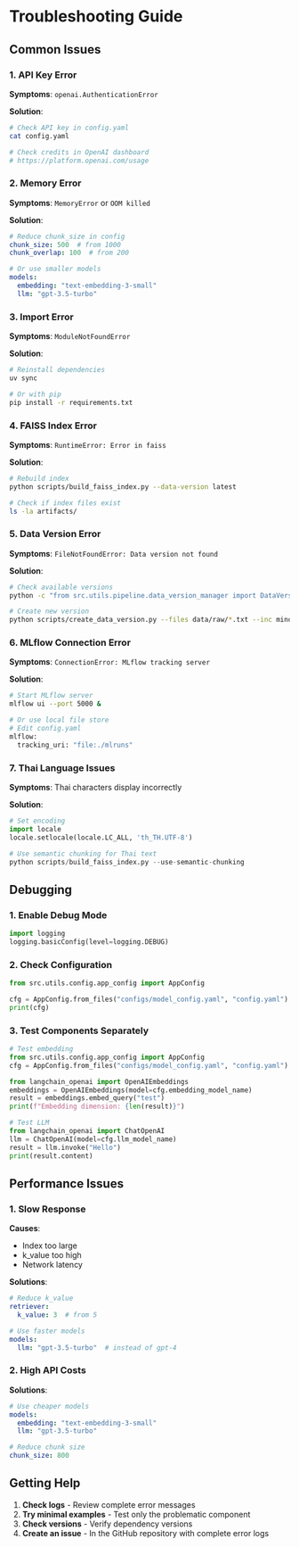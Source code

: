 # Troubleshooting Guide

## Common Issues

### 1. API Key Error

**Symptoms**: `openai.AuthenticationError`

**Solution**:
```bash
# Check API key in config.yaml
cat config.yaml

# Check credits in OpenAI dashboard
# https://platform.openai.com/usage
```

### 2. Memory Error

**Symptoms**: `MemoryError` or `OOM killed`

**Solution**:
```yaml
# Reduce chunk_size in config
chunk_size: 500  # from 1000
chunk_overlap: 100  # from 200

# Or use smaller models
models:
  embedding: "text-embedding-3-small"
  llm: "gpt-3.5-turbo"
```

### 3. Import Error

**Symptoms**: `ModuleNotFoundError`

**Solution**:
```bash
# Reinstall dependencies
uv sync

# Or with pip
pip install -r requirements.txt
```

### 4. FAISS Index Error

**Symptoms**: `RuntimeError: Error in faiss`

**Solution**:
```bash
# Rebuild index
python scripts/build_faiss_index.py --data-version latest

# Check if index files exist
ls -la artifacts/
```

### 5. Data Version Error

**Symptoms**: `FileNotFoundError: Data version not found`

**Solution**:
```bash
# Check available versions
python -c "from src.utils.pipeline.data_version_manager import DataVersionManager; print(DataVersionManager().list_available_versions())"

# Create new version
python scripts/create_data_version.py --files data/raw/*.txt --inc minor
```

### 6. MLflow Connection Error

**Symptoms**: `ConnectionError: MLflow tracking server`

**Solution**:
```bash
# Start MLflow server
mlflow ui --port 5000 &

# Or use local file store
# Edit config.yaml
mlflow:
  tracking_uri: "file:./mlruns"
```

### 7. Thai Language Issues

**Symptoms**: Thai characters display incorrectly

**Solution**:
```python
# Set encoding
import locale
locale.setlocale(locale.LC_ALL, 'th_TH.UTF-8')

# Use semantic chunking for Thai text
python scripts/build_faiss_index.py --use-semantic-chunking
```

## Debugging

### 1. Enable Debug Mode

```python
import logging
logging.basicConfig(level=logging.DEBUG)
```

### 2. Check Configuration

```python
from src.utils.config.app_config import AppConfig

cfg = AppConfig.from_files("configs/model_config.yaml", "config.yaml")
print(cfg)
```

### 3. Test Components Separately

```python
# Test embedding
from src.utils.config.app_config import AppConfig
cfg = AppConfig.from_files("configs/model_config.yaml", "config.yaml")

from langchain_openai import OpenAIEmbeddings
embeddings = OpenAIEmbeddings(model=cfg.embedding_model_name)
result = embeddings.embed_query("test")
print(f"Embedding dimension: {len(result)}")

# Test LLM
from langchain_openai import ChatOpenAI
llm = ChatOpenAI(model=cfg.llm_model_name)
result = llm.invoke("Hello")
print(result.content)
```

## Performance Issues

### 1. Slow Response

**Causes**:
- Index too large
- k_value too high
- Network latency

**Solutions**:
```yaml
# Reduce k_value
retriever:
  k_value: 3  # from 5

# Use faster models
models:
  llm: "gpt-3.5-turbo"  # instead of gpt-4
```

### 2. High API Costs

**Solutions**:
```yaml
# Use cheaper models
models:
  embedding: "text-embedding-3-small"
  llm: "gpt-3.5-turbo"

# Reduce chunk size
chunk_size: 800
```

## Getting Help

1. **Check logs** - Review complete error messages
2. **Try minimal examples** - Test only the problematic component
3. **Check versions** - Verify dependency versions
4. **Create an issue** - In the GitHub repository with complete error logs 